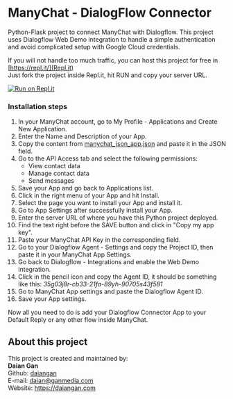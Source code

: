 # ManyChat - DialogFlow Connector
Python-Flask project to connect ManyChat with Dialogflow.
This project uses Dialogflow Web Demo integration to handle a simple 
authentication and avoid complicated setup with Google Cloud credentials.

If you will not handle too much traffic, you can host this project for free in [https://repl.it/](Repl.it)
<br>
Just fork the project inside Repl.it, hit RUN and copy your server URL.

[![Run on Repl.it](https://repl.it/badge/github/daiangan/manychat-dialogflow-connector)](https://repl.it/github/daiangan/manychat-dialogflow-connector)


### Installation steps
1. In your ManyChat account, go to My Profile - Applications and Create New Application.
2. Enter the Name and Description of your App.
3. Copy the content from [manychat_json_app.json](manychat_json_app.json) 
and paste it in the JSON field.
4. Go to the API Access tab and select the following permissions:
    * View contact data
    * Manage contact data
    * Send messages
5. Save your App and go back to Applications list.
6. Click in the right menu of your App and hit Install.
7. Select the page you want to install your App and install it.
8. Go to App Settings after successfully install your App.
9. Enter the server URL of where you have this Python project deployed.
10. Find the text right before the SAVE button and click in "Copy my app key".
11. Paste your ManyChat API Key in the corresponding field.
12. Go to your Dialogflow Agent - Settings and copy the Project ID,
then paste it in your ManyChat App Settings.
13. Go back to Dialogflow - Integrations and enable the Web Demo integration.
14. Click in the pencil icon and copy the Agent ID,
it should be something like this: _35g03j8r-cb33-21fa-89yh-90705s43f581_
15. Go to ManyChat App settings and paste the Dialogflow Agent ID.
16. Save your App settings.

Now all you need to do is add your Dialogflow Connector App to your 
Default Reply or any other flow inside ManyChat.




## About this project

This project is created and maintained by:
<br>
__Daian Gan__<br>
Github: [daiangan](https://github.com/daiangan)<br/>
E-mail: daian@ganmedia.com<br/>
Website: https://daiangan.com<br/>
